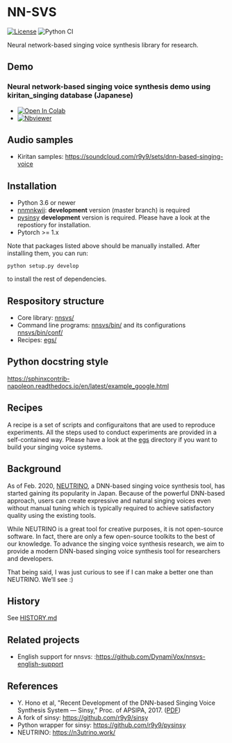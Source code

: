 # NN-SVS

[![License](http://img.shields.io/badge/license-MIT-brightgreen.svg?style=flat)](LICENSE)
![Python CI](https://github.com/r9y9/nnsvs/workflows/Python%20CI/badge.svg)

Neural network-based singing voice synthesis library for research.

## Demo

### Neural network-based singing voice synthesis demo using kiritan_singing database (Japanese)

- [![Open In Colab](https://colab.research.google.com/assets/colab-badge.svg)](https://colab.research.google.com/github/r9y9/Colaboratory/blob/master/Neural_network_based_singing_voice_synthesis_demo_using_kiritan_singing_database_(Japanese).ipynb)
- [![Nbviewer](https://github.com/jupyter/design/blob/master/logos/Badges/nbviewer_badge.svg)](https://nbviewer.jupyter.org/gist/r9y9/79705665ed5a94f0028839ca40992751)

## Audio samples

- Kiritan samples: https://soundcloud.com/r9y9/sets/dnn-based-singing-voice

## Installation

- Python 3.6 or newer
- [nnmnkwii](https://github.com/r9y9/nnmnkwii): **development** version (master branch) is required
- [pysinsy](https://github.com/r9y9/pysinsy) **development** version is required. Please have a look at the repostiory for installation.
- Pytorch >= 1.x

Note that packages listed above should be manually installed. After installing them, you can run:

```
python setup.py develop
```

to install the rest of dependencies.

## Respository structure

- Core library: [nnsvs/](nnsvs/)
- Command line programs: [nnsvs/bin/](nnsvs/bin) and its configurations [nnsvs/bin/conf/](nnsvs/bin/conf/)
- Recipes: [egs/](egs/)

## Python docstring style

https://sphinxcontrib-napoleon.readthedocs.io/en/latest/example_google.html

## Recipes

A recipe is a set of scripts and configuraitons that are used to reproduce experiments. All the steps used to conduct experiments are provided in a self-contained way. Please have a look at the [egs](egs) directory if you want to build your singing voice systems.

## Background

As of Feb. 2020, [NEUTRINO](https://n3utrino.work/), a DNN-based singing voice synthesis tool, has started gaining its popularity in Japan. Because of the powerful DNN-based approach, users can create expressive and natural singing voices even without manual tuning which is typically required to achieve satisfactory quality using the existing tools.

While NEUTRINO is a great tool for creative purposes, it is not open-source software. In fact, there are only a few open-source toolkits to the best of our knowledge. To advance the singing voice synthesis research, we aim to provide a modern DNN-based singing voice synthesis tool for researchers and developers.

That being said, I was just curious to see if I can make a better one than NEUTRINO. We’ll see :)

## History

See [HISTORY.md](HISTORY.md)

## Related projects

- English support for nnsvs: :https://github.com/DynamiVox/nnsvs-english-support

## References

- Y. Hono et al, "Recent Development of the DNN-based Singing Voice Synthesis System — Sinsy," Proc. of APSIPA, 2017. ([PDF](http://www.apsipa.org/proceedings/2018/pdfs/0001003.pdf))
- A fork of sinsy: https://github.com/r9y9/sinsy
- Python wrapper for sinsy: https://github.com/r9y9/pysinsy
- NEUTRINO: https://n3utrino.work/

